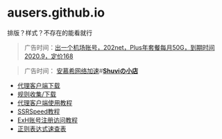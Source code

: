 # ausers.github.io

排版？样式？不存在的能看就行

>广告时间：[出一个机场账号，202net，Plus年套餐每月50G，到期时间2020.9，定价168](https://t.me/Capricorn_xz)

>广告时间： [安慕希网络加速](http://amcy.in)#[**Shuviの小店**](http://pro.moebili.com/)

* [代理客户端下载](https://ausers.github.io/index.html)
* [规则收集/下载](https://ausers.github.io/rule.html)
* [代理客户端使用教程](https://ausers.github.io/guide.html)
* [SSRSpeed教程](https://ausers.github.io/guide/SSRSpeed)
* [ExH账号注册访问教程](https://ausers.github.io/ex.html)
* [正则表达式速查表](https://ausers.github.io/rule2.html)
